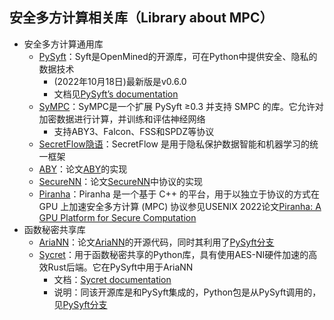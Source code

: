 ## 安全多方计算相关库（Library about MPC）


+ 安全多方计算通用库
  + [PySyft](https://github.com/OpenMined/PySyft)：Syft是OpenMined的开源库，可在Python中提供安全、隐私的数据技术
    + (2022年10月18日)最新版是v0.6.0
    + 文档见[PySyft’s documentation](https://openmined.github.io/PySyft/)
  + [SyMPC](https://github.com/OpenMined/SyMPC)：SyMPC是一个扩展 PySyft ≥0.3 并支持 SMPC 的库。它允许对加密数据进行计算，并训练和评估神经网络
    + 支持ABY3、Falcon、FSS和SPDZ等协议
  + [SecretFlow隐语](https://github.com/secretflow/secretflow)：SecretFlow 是用于隐私保护数据智能和机器学习的统一框架
  + [ABY](https://github.com/encryptogroup/ABY)：论文[ABY](https://www.ndss-symposium.org/ndss2015/ndss-2015-programme/aby-framework-efficient-mixed-protocol-secure-two-party-computation/)的实现
  + [SecureNN](https://github.com/snwagh/securenn-public)：论文[SecureNN](https://eprint.iacr.org/2018/442)中协议的实现
  + [Piranha](https://github.com/ucbrise/piranha)：Piranha 是一个基于 C++ 的平台，用于以独立于协议的方式在 GPU 上加速安全多方计算 (MPC) 协议参见USENIX 2022论文[Piranha: A GPU Platform for Secure Computation](https://eprint.iacr.org/2022/892)
+ 函数秘密共享库
  + [AriaNN](https://github.com/LaRiffle/ariann)：论文[AriaNN](https://petsymposium.org/popets/2022/popets-2022-0015.php)的开源代码，同时其利用了[PySyft分支](https://github.com/OpenMined/PySyft/tree/a73b13aa84a8a9ad0923d87ff1b6c8c2facdeaa6)
  + [Sycret](https://github.com/OpenMined/sycret)：用于函数秘密共享的Python库，具有使用AES-NI硬件加速的高效Rust后端。它在PySyft中用于AriaNN
    + 文档：[Sycret documentation](https://openmined.github.io/sycret/)
    + 说明：同该开源库是和PySyft集成的，Python包是从PySyft调用的，见[PySyft分支](https://github.com/OpenMined/PySyft/blob/49b1d03de1ba82c4043dc63772ed0ebba7aad6c7)

